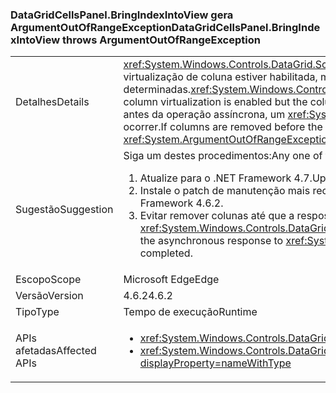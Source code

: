 ### <a name="datagridcellspanelbringindexintoview-throws-argumentoutofrangeexception"></a><span data-ttu-id="223ef-101">DataGridCellsPanel.BringIndexIntoView gera ArgumentOutOfRangeException</span><span class="sxs-lookup"><span data-stu-id="223ef-101">DataGridCellsPanel.BringIndexIntoView throws ArgumentOutOfRangeException</span></span>

|   |   |
|---|---|
|<span data-ttu-id="223ef-102">Detalhes</span><span class="sxs-lookup"><span data-stu-id="223ef-102">Details</span></span>|<span data-ttu-id="223ef-103"><xref:System.Windows.Controls.DataGrid.ScrollIntoView(System.Object)> será executado assincronamente quando a virtualização de coluna estiver habilitada, mas as larguras das colunas ainda não estiverem determinadas.</span><span class="sxs-lookup"><span data-stu-id="223ef-103"><xref:System.Windows.Controls.DataGrid.ScrollIntoView(System.Object)> will work asynchronously when column virtualization is enabled but the column widths have not yet been determined.</span></span>  <span data-ttu-id="223ef-104">Se as colunas forem removidas antes da operação assíncrona, um <xref:System.ArgumentOutOfRangeException?displayProperty=name> poderá ocorrer.</span><span class="sxs-lookup"><span data-stu-id="223ef-104">If columns are removed before the asynchronous work happens, an <xref:System.ArgumentOutOfRangeException?displayProperty=name> can occur.</span></span>|
|<span data-ttu-id="223ef-105">Sugestão</span><span class="sxs-lookup"><span data-stu-id="223ef-105">Suggestion</span></span>|<span data-ttu-id="223ef-106">Siga um destes procedimentos:</span><span class="sxs-lookup"><span data-stu-id="223ef-106">Any one of the following:</span></span><ol><li><span data-ttu-id="223ef-107">Atualize para o .NET Framework 4.7.</span><span class="sxs-lookup"><span data-stu-id="223ef-107">Upgrade to .NET Framework 4.7.</span></span></li><li><span data-ttu-id="223ef-108">Instale o patch de manutenção mais recente para o .NET Framework 4.6.2.</span><span class="sxs-lookup"><span data-stu-id="223ef-108">Install the latest servicing patch for .NET Framework 4.6.2.</span></span></li><li><span data-ttu-id="223ef-109">Evitar remover colunas até que a resposta assíncrona ao método <xref:System.Windows.Controls.DataGrid.ScrollIntoView(System.Object)> seja concluída.</span><span class="sxs-lookup"><span data-stu-id="223ef-109">Avoid removing columns until the asynchronous response to <xref:System.Windows.Controls.DataGrid.ScrollIntoView(System.Object)> has completed.</span></span></li></ol>|
|<span data-ttu-id="223ef-110">Escopo</span><span class="sxs-lookup"><span data-stu-id="223ef-110">Scope</span></span>|<span data-ttu-id="223ef-111">Microsoft Edge</span><span class="sxs-lookup"><span data-stu-id="223ef-111">Edge</span></span>|
|<span data-ttu-id="223ef-112">Versão</span><span class="sxs-lookup"><span data-stu-id="223ef-112">Version</span></span>|<span data-ttu-id="223ef-113">4.6.2</span><span class="sxs-lookup"><span data-stu-id="223ef-113">4.6.2</span></span>|
|<span data-ttu-id="223ef-114">Tipo</span><span class="sxs-lookup"><span data-stu-id="223ef-114">Type</span></span>|<span data-ttu-id="223ef-115">Tempo de execução</span><span class="sxs-lookup"><span data-stu-id="223ef-115">Runtime</span></span>|
|<span data-ttu-id="223ef-116">APIs afetadas</span><span class="sxs-lookup"><span data-stu-id="223ef-116">Affected APIs</span></span>|<ul><li><xref:System.Windows.Controls.DataGrid.ScrollIntoView(System.Object)?displayProperty=nameWithType></li><li><xref:System.Windows.Controls.DataGrid.ScrollIntoView(System.Object,System.Windows.Controls.DataGridColumn)?displayProperty=nameWithType></li></ul>|

